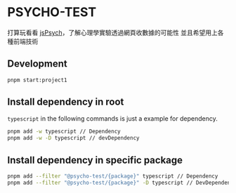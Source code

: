 # PSYCHO-TEST

打算玩看看 [jsPsych](https://github.com/jspsych/jsPsych)，了解心理學實驗透過網頁收數據的可能性
並且希望用上各種前端技術

## Development

```bash
pnpm start:project1
```

## Install dependency in root

`typescript` in the following commands is just a example for dependency.

```bash
pnpm add -w typescript // Dependency
pnpm add -w -D typescript // devDependency
```

## Install dependency in specific package

```bash
pnpm add --filter "@psycho-test/{package}" typescript // Dependency
pnpm add --filter "@psycho-test/{package}" -D typescript // DevDependency
```
